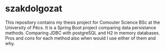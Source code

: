 # szakdolgozat
This repository contains my thesis project for Comouter Science BSc at the University of Pécs. It is a Spring Boot project comparing data persistance
methods. Comparing JDBC with postgreSQL and H2 in memory databases. Pros and cons for each method also when would I use either of them and why.
